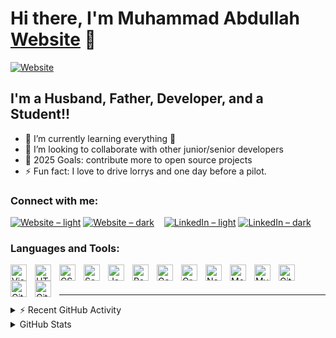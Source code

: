 # Hi there, I'm Muhammad Abdullah [Website] 👋

[![Website](https://img.shields.io/website?label=muhammadabdullah227.co.uk&style=for-the-badge&url=https%3A%2F%2Fmuhammadabdullah227.co.uk)](https://muhammadabdullah227.co.uk/)

## I'm a Husband, Father, Developer, and a Student!!

- 🌱 I’m currently learning everything 🤣
- 👯 I’m looking to collaborate with other junior/senior developers
- 🥅 2025 Goals: contribute more to open source projects
- ⚡ Fun fact: I love to drive lorrys and one day before a pilot.

### Connect with me:

[![Website – light](https://api.iconify.design/mdi:web.svg?color=%23000000#gh-light-mode-only)](https://muhammadabdullah227.co.uk/)
[![Website – dark](https://api.iconify.design/mdi:web.svg?color=%23ffffff#gh-dark-mode-only)](https://muhammadabdullah227.co.uk/)
&nbsp;&nbsp;
[![LinkedIn – light](https://api.iconify.design/simple-icons:linkedin.svg?color=%23000000#gh-light-mode-only)](https://linkedin.com/in/muhammad-abdullah227)
[![LinkedIn – dark](https://api.iconify.design/simple-icons:linkedin.svg?color=%23ffffff#gh-dark-mode-only)](https://linkedin.com/in/muhammad-abdullah227)

### Languages and Tools:

<img align="left" alt="Visual Studio Code" width="26px" src="https://cdn.jsdelivr.net/gh/devicons/devicon/icons/vscode/vscode-original.svg" style="padding-right:10px;" />
<img align="left" alt="HTML5" width="26px" src="https://cdn.jsdelivr.net/gh/devicons/devicon/icons/html5/html5-original.svg" style="padding-right:10px;" />
<img align="left" alt="CSS3" width="26px" src="https://cdn.jsdelivr.net/gh/devicons/devicon/icons/css3/css3-original.svg" style="padding-right:10px;" />
<img align="left" alt="Sass" width="26px" src="https://cdn.jsdelivr.net/gh/devicons/devicon/icons/sass/sass-original.svg" style="padding-right:10px;" />
<img align="left" alt="JavaScript" width="26px" src="https://cdn.jsdelivr.net/gh/devicons/devicon/icons/javascript/javascript-original.svg" style="padding-right:10px;" />
<img align="left" alt="React" width="26px" src="https://cdn.jsdelivr.net/gh/devicons/devicon/icons/react/react-original.svg" style="padding-right:10px;" />
<img align="left" alt="Gatsby" width="26px" src="https://cdn.jsdelivr.net/gh/devicons/devicon/icons/gatsby/gatsby-original.svg" style="padding-right:10px;" />
<img align="left" alt="GraphQL" width="26px" src="https://cdn.jsdelivr.net/gh/devicons/devicon/icons/graphql/graphql-plain.svg" style="padding-right:10px;" />
<img align="left" alt="Node.js" width="26px" src="https://cdn.jsdelivr.net/gh/devicons/devicon/icons/nodejs/nodejs-original.svg" style="padding-right:10px;" />
<img align="left" alt="MongoDB" width="26px" src="https://cdn.jsdelivr.net/gh/devicons/devicon/icons/mongodb/mongodb-original.svg" style="padding-right:10px;" />
<img align="left" alt="MySQL" width="26px" src="https://cdn.jsdelivr.net/gh/devicons/devicon/icons/mysql/mysql-original.svg" style="padding-right:10px;" />
<img align="left" alt="Git" width="26px" src="https://cdn.jsdelivr.net/gh/devicons/devicon/icons/git/git-original.svg" style="padding-right:10px;" />
<img align="left" alt="GitHub" width="26px" src="https://user-images.githubusercontent.com/3369400/139447912-e0f43f33-6d9f-45f8-be46-2df5bbc91289.png" style="padding-right:10px;" />
<img align="left" alt="GitHub" width="26px" src="https://user-images.githubusercontent.com/3369400/139448065-39a229ba-4b06-434b-bc67-616e2ed80c8f.png" style="padding-right:10px;" />

<br />
<br />

---

<details>
  <summary>⚡ Recent GitHub Activity</summary>

<!--RECENT_ACTIVITY:start-->
1. ⬆️ Pushed 1 commit(s) to [MA1002643/MA1002643](https://github.com/MA1002643/MA1002643)<br>
2. ⬆️ Pushed 1 commit(s) to [MA1002643/MA1002643](https://github.com/MA1002643/MA1002643)<br>
3. ⬆️ Pushed 1 commit(s) to [MA1002643/jokes-app](https://github.com/MA1002643/jokes-app)<br>
4. ⬆️ Pushed 1 commit(s) to [MA1002643/jokes-app](https://github.com/MA1002643/jokes-app)<br>
5. ⬆️ Pushed 1 commit(s) to [MA1002643/jokes-app](https://github.com/MA1002643/jokes-app)<br>
<!--RECENT_ACTIVITY:end-->

<!--RECENT_ACTIVITY:last_update-->
Last Updated: Friday, September 12th, 2025, 12:59:18 PM
<!--RECENT_ACTIVITY:last_update_end-->

</details>

<details>
  <summary>GitHub Stats</summary>
  <img align="left" alt="Muhammad Abdullah GitHub Stats" src="https://github-readme-stats-chi-woad.vercel.app/api?username=MA1002643&show_icons=true&hide_border=false&title_color=ff652f&icon_color=FFE400&bg_color=09131B&text_color=ffffff&border_color=0c1a25&#gh-light-mode-only" />
  
  <img align="left" alt="Muhammad Abdullah GitHub Stats" src="https://github-readme-stats-chi-woad.vercel.app/api?username=MA1002643&show_icons=true&hide_border=false&title_color=ff652f&icon_color=FFE400&bg_color=09131B&text_color=ffffff&border_color=0c1a25&#gh-dark-mode-only" />

</details>

[website]: https://muhammadabdullah227.co.uk/
[linkedin]: https://linkedin.com/in/muhammad-abdullah227
